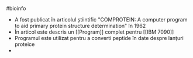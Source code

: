#bioinfo 
- A fost  publicat în articolul știintific "COMPROTEIN: A computer program to aid primary protein structure determination"  în 1962 
- În articol este  descris un [[Program]] complet pentru [[IBM 7090]] 
- Programul este utilizat pentru a converti peptide în date despre lanțuri proteice
- 